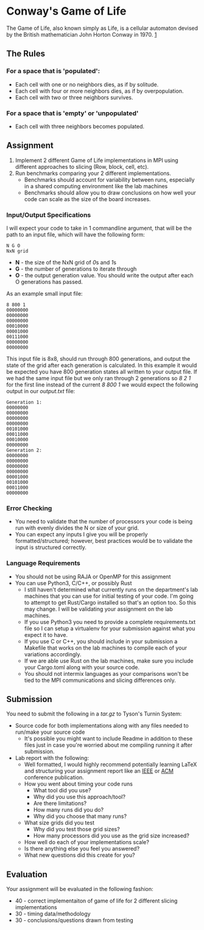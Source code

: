 # Conway's Game of Life

The Game of Life, also known simply as Life, is a cellular automaton devised by the British mathematician John Horton Conway in 1970. [1]

## The Rules

### For a space that is 'populated':
* Each cell with one or no neighbors dies, as if by solitude.
* Each cell with four or more neighbors dies, as if by overpopulation.
* Each cell with two or three neighbors survives.
### For a space that is 'empty' or 'unpopulated'
* Each cell with three neighbors becomes populated.

## Assignment

1. Implement 2 different Game of Life implementations in MPI using different approaches to slicing (Row, block, cell, etc).
2. Run benchmarks comparing your 2 different implementations.
    * Benchmarks should account for variability between runs, especially in a shared computing environment like the lab machines
    * Benchmarks should allow you to draw conclusions on how well your code can scale as the size of the board increases. 

### Input/Output Specifications

I will expect your code to take in 1 commandline argument, that will be the path to an input file, which will have the following form:

```
N G O
NxN grid
```

* **N** - the size of the NxN grid of *0*s and *1*s
* **G** - the number of generations to iterate through
* **O** - the output generation value. You should write the output after each O generations has passed. 

As an example small input file:

```
8 800 1
00000000
00000000
00000000
00010000
00001000
00111000
00000000
00000000
```

This input file is 8x8, should run through 800 generations, and output the state of the grid after each generation is calculated. In this example it would be expected you have 800 generation states all written to your output file. If we had the same input file but we only ran through 2 generations so *8 2 1* for the first line instead of the current *8 800 1* we would expect the following output in our *output.txt* file:

```
Generation 1:
00000000
00000000
00000000
00000000
00101000
00011000
00010000
00000000
Generation 2:
00000000
00000000
00000000
00000000
00001000
00101000
00011000
00000000
```

### Error Checking

* You need to validate that the number of processors your code is being run with evenly divides the N or size of your grid. 
* You can expect any inputs I give you will be properly formatted/structured; however, best practices would be to validate the input is structured correctly.

### Language Requirements

* You should not be using RAJA or OpenMP for this assignment
* You can use Python3, C/C++, or possibly Rust
  * I still haven't determined what currently runs on the department's lab machines that you can use for initial testing of your code. I'm going to attempt to get Rust/Cargo installed so that's an option too. So this may change. I will be validating your assignment on the lab machines. 
  * If you use Python3 you need to provide a complete requirements.txt file so I can setup a virtualenv for your submission against what you expect it to have. 
  * If you use C or C++, you should include in your submission a Makefile that works on the lab machines to compile each of your variations accordingly. 
  * If we are able use Rust on the lab machines, make sure you include your Cargo.toml along with your source code. 
  * You should not intermix languages as your comparisons won't be tied to the MPI communications and slicing differences only. 

## Submission

You need to submit the following in a *tar.gz* to Tyson's Turnin System:

* Source code for both implementations along with any files needed to run/make your source code
  * It's possible you might want to include Readme in addition to these files just in case you're worried about me compiling running it after submission. 
* Lab report with the following:
  * Well formatted, I would highly recommend potentially learning LaTeX and structuring your assignment report like an [IEEE](https://www.ieee.org/content/dam/ieee-org/ieee/web/org/conferences/Conference-LaTeX-template_7-9-18.zip) or [ACM](https://www.acm.org/binaries/content/assets/publications/consolidated-tex-template/acmart-master.zip) conference publication. 
  * How you went about timing your code runs
    * What tool did you use?
    * Why did you use this approach/tool?
    * Are there limitations? 
    * How many runs did you do? 
    * Why did you choose that many runs? 
  * What size grids did you test
    * Why did you test those grid sizes?
    * How many processors did you use as the grid size increased? 
  * How well do each of your implementations scale? 
  * Is there anything else you feel you answered?
  * What new questions did this create for you?
  
## Evaluation

Your assignment will be evaluated in the following fashion:

* 40 - correct implementaiton of game of life for 2 different slicing implementations
* 30 - timing data/methodology 
* 30 - conclusions/questions drawn from testing



[1]: https://web.archive.org/web/20090603015231/http://ddi.cs.uni-potsdam.de/HyFISCH/Produzieren/lis_projekt/proj_gamelife/ConwayScientificAmerican.htm
